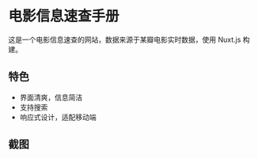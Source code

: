 # 电影信息速查手册

这是一个电影信息速查的网站，数据来源于某瓣电影实时数据，使用 Nuxt.js 构建。

## 特色
- 界面清爽，信息简洁
- 支持搜索
- 响应式设计，适配移动端

## 截图


